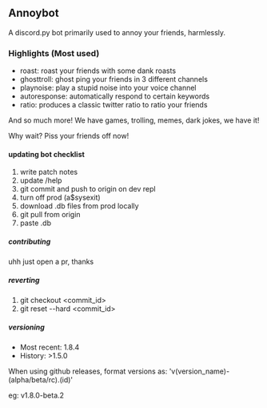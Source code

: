 ## Annoybot

A discord.py bot primarily used to annoy your friends, harmlessly.

### Highlights (Most used)

- roast: roast your friends with some dank roasts
- ghosttroll: ghost ping your friends in 3 different channels
- playnoise: play a stupid noise into your voice channel
- autoresponse: automatically respond to certain keywords
- ratio: produces a classic twitter ratio to ratio your friends

And so much more! We have games, trolling, memes, dark jokes, we have it!

Why wait? Piss your friends off now!




#### updating bot checklist
1. write patch notes
2. update /help
3. git commit and push to origin on dev repl
4. turn off prod (a$sysexit)
5. download .db files from prod locally
6. git pull from origin
7. paste .db

##### contributing
uhh just open a pr, thanks

##### reverting
1. git checkout <commit_id>
2. git reset --hard <commit_id>

##### versioning

- Most recent: 1.8.4
- History: >1.5.0

When using github releases, format versions as: 'v(version_name)-(alpha/beta/rc).(id)'

eg: v1.8.0-beta.2



